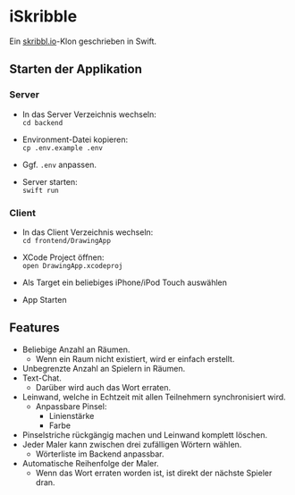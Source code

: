 # iSkribble

Ein [skribbl.io](https://skribbl.io/)-Klon geschrieben in Swift.

## Starten der Applikation

### Server

- In das Server Verzeichnis wechseln:<br>
`cd backend`

- Environment-Datei kopieren:<br>
`cp .env.example .env`

- Ggf. `.env` anpassen.

- Server starten:<br>
`swift run`

### Client

- In das Client Verzeichnis wechseln:<br>
`cd frontend/DrawingApp`

- XCode Project öffnen:<br>
`open DrawingApp.xcodeproj`

- Als Target ein beliebiges iPhone/iPod Touch auswählen
  
- App Starten

## Features

- Beliebige Anzahl an Räumen.
  - Wenn ein Raum nicht existiert, wird er einfach erstellt.
- Unbegrenzte Anzahl an Spielern in Räumen.
- Text-Chat.
  - Darüber wird auch das Wort erraten.
- Leinwand, welche in Echtzeit mit allen Teilnehmern synchronisiert wird.
  - Anpassbare Pinsel:
    - Linienstärke
    - Farbe
- Pinselstriche rückgängig machen und Leinwand komplett löschen.
- Jeder Maler kann zwischen drei zufälligen Wörtern wählen.
  - Wörterliste im Backend anpassbar.
- Automatische Reihenfolge der Maler.
  - Wenn das Wort erraten worden ist, ist direkt der nächste Spieler dran.